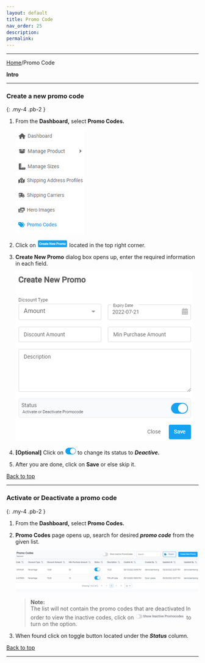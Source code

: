 ```yaml
---
layout: default
title: Promo Code
nav_order: 25
description:
permalink:
---
```


---

[Home](https://biijuwa.github.io/eckb/)/Promo Code

<b>Intro</b>

---

### Create a new promo code

{: .my-4 .pb-2 }

1. From the **Dashboard,** select **Promo Codes.**

   ![promo_dashboard](../../images/pcode/pcode_dsah.png)

2. Click on ![create_new_promo_button](../../images/buttons/ccpromo.png) located in the top right corner.
3. **Create New Promo** dialog box opens up, enter the required information in each field.

   ![create_new_promo](../../images/pcode/new_promo_code_dialog.png)

4. **[Optional]** Click on ![on_button](../../images/buttons/on.png) to change its status to **_Deactive._**
5. After you are done, click on **Save** or else skip it.

<a href="#top" id="back-to-top">Back to top</a>

---

### Activate or Deactivate a promo code

{: .my-4 .pb-2 }

1. From the **Dashboard,** select **Promo Codes.**
2. **Promo Codes** page opens up, search for desired **_promo code_** from the given list.

   ![promo_code_page](../../images/pcode/promocode_page.png)

   > **Note:** <br>
   > The list will not contain the promo codes that are deactivated In order to view the inactive codes, click on ![show_all_codes](../../images/buttons/pcode.png) to turn on the option.

3. When found click on toggle button located under the **_Status_** column.

<a href="#top" id="back-to-top">Back to top</a>

---
